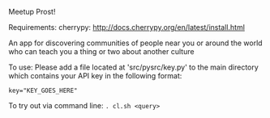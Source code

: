 Meetup Prost!

Requirements:
cherrypy: http://docs.cherrypy.org/en/latest/install.html

An app for discovering communities of people near you or around the world who can teach you a thing or two about another culture

To use:
Please add a file located at 'src/pysrc/key.py' to the main directory which contains your API key in the following format:

`key="KEY_GOES_HERE"`

To try out via command line:
`. cl.sh <query>`
